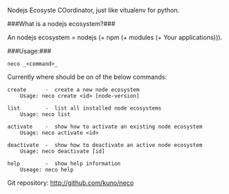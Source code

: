 Nodejs Ecosyste COordinator, just like vitualenv for python.

###What is a nodejs ecosystem?###

An nodejs ecosystem = nodejs (+ npm (+ modules (+ Your applications))).

###Usage:###

    neco _<command>_

Currently where _<command>_ should be on of the below commands:

    create      -  create a new node ecosystem
        Usage: neco create <id> [node-version]

    list        -  list all installed node ecosystems
        Usage: neco list

    activate    -  show how to activate an existing node ecosystem
        Usage: neco activate <id>

    deactivate  -  show how to deactivate an active node ecosystem
        Usage: neco deactivate [id]

    help        -  show help information
        Useage: neco help

Git repository: http://github.com/kuno/neco
